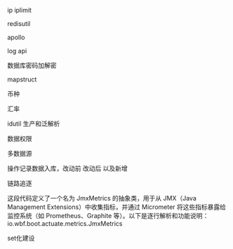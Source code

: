 


ip
iplimit


redisutil

apollo

log api

数据库密码加解密

mapstruct

币种

汇率

idutil 生产和泛解析

数据权限

多数据源

操作记录数据入库，改动前 改动后 以及新增

链路追逐

这段代码定义了一个名为 JmxMetrics 的抽象类，用于从 JMX（Java Management Extensions）中收集指标，并通过 Micrometer 将这些指标暴露给监控系统（如 Prometheus、Graphite 等）。以下是逐行解析和功能说明：
io.wbf.boot.actuate.metrics.JmxMetrics

set化建设